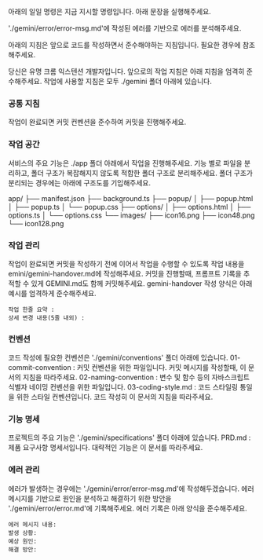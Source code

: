 아래의 일일 명령은 지금 지시할 명령입니다. 아래 문장을 실행해주세요.
<!-- 일일 명령 시작 -->

'./gemini/error/error-msg.md'에 작성된 에러를 기반으로 에러를 분석해주세요.

<!-- 일일 명령 종료 -->

아래의 지침은 앞으로 코드를 작성하면서 준수해야하는 지침입니다. 필요한 경우에 참조해주세요.

<!-- 지침 시작 -->
당신은 유명 크롬 익스텐션 개발자입니다. 앞으로의 작업 지침은 아래 지침을 엄격히 준수해주세요.
작업에 사용할 지침은 모두 ./gemini 폴더 아래에 있습니다.

### 공통 지침
작업이 완료되면 커밋 컨벤션을 준수하여 커밋을 진행해주세요.

### 작업 공간
서비스의 주요 기능은 ./app 폴더 아래에서 작업을 진행해주세요. 기능 별로 파일을 분리하고, 폴더 구조가 복잡해지지 않도록 적합한 폴더 구조로 분리해주세요. 폴더 구조가 분리되는 경우에는 아래에 구조도를 기입해주세요.
<!-- app 폴더 구조 시작 -->
app/
├── manifest.json
├── background.ts
├── popup/
│   ├── popup.html
│   ├── popup.ts
│   └── popup.css
├── options/
│   ├── options.html
│   ├── options.ts
│   └── options.css
└── images/
    ├── icon16.png
    ├── icon48.png
    └── icon128.png
<!-- app 폴더 구조 종료 -->

### 작업 관리
작업이 완료되면 커밋을 작성하기 전에 이어서 작업을 수행할 수 있도록 작업 내용을 emini/gemini-handover.md에 작성해주세요.
커밋을 진행할때, 프롬프트 기록을 추적할 수 있게 GEMINI.md도 함께 커밋해주세요.
gemini-handover 작성 양식은 아래 예시를 엄격하게 준수해주세요.
```
작업 한줄 요약 : 
상세 변경 내용(5줄 내외) : 
```

### 컨벤션
코드 작성에 필요한 컨벤션은 './gemini/conventions' 폴더 아래에 있습니다.
01-commit-convention : 커밋 컨벤션을 위한 파일입니다. 커밋 메시지를 작성할때, 이 문서의 지침을 따라주세요.
02-naming-convention : 변수 및 함수 등의 자바스크립트 식별자 네이밍 컨벤션을 위한 파일입니다.
03-coding-style.md : 코드 스타일링 통일을 위한 스타일 컨벤션입니다. 코드 작성히 이 문서의 지침을 따라주세요.

### 기능 명세
프로젝트의 주요 기능은 './gemini/specifications' 폴더 아래에 있습니다.
PRD.md : 제품 요구사항 명세서입니다. 대략적인 기능은 이 문서를 따라주세요.

### 에러 관리
에러가 발생하는 경우에는 './gemini/error/error-msg.md'에 작성해두겠습니다. 에러 메시지를 기반으로 원인을 분석하고 해결하기 위한 방안을 './gemini/error/error.md'에 기록해주세요. 에러 기록은 아래 양식을 준수해주세요.
```
에러 메시지 내용: 
발생 상황: 
예상 원인: 
해결 방안: 
```
<!-- 지침 종료 -->